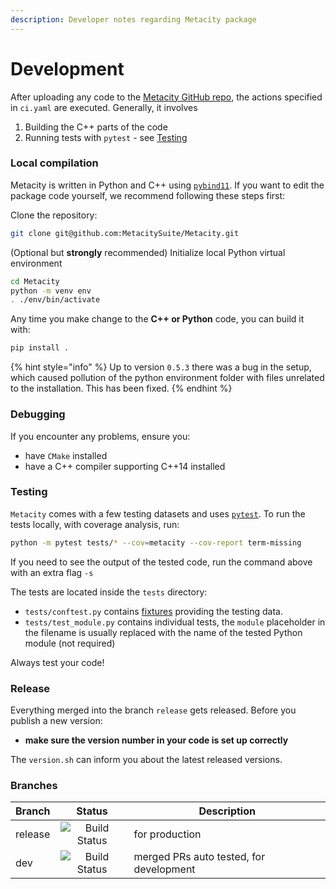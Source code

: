 ```yaml
---
description: Developer notes regarding Metacity package
---
```


# Development

After uploading any code to the [Metacity GitHub repo](https://github.com/MetacitySuite/Metacity), the actions specified in `ci.yaml` are executed. Generally, it involves&#x20;

1. Building the C++ parts of the code
2. Running tests with `pytest` - see [Testing](development.md#tests)

### Local compilation

Metacity is written in Python and C++ using [`pybind11`](https://github.com/pybind/pybind11). If you want to edit the package code yourself, we recommend following these steps first:&#x20;

Clone the repository:

```bash
git clone git@github.com:MetacitySuite/Metacity.git
```

(Optional but **strongly** recommended) Initialize local Python virtual environment

```bash
cd Metacity
python -m venv env
. ./env/bin/activate
```

Any time you make change to the **C++ or Python** code, you can build it with:

```bash
pip install .
```

{% hint style="info" %}
Up to version `0.5.3` there was a bug in the setup, which caused pollution of the python environment folder with files unrelated to the installation. This has been fixed.
{% endhint %}

### Debugging

If you encounter any problems, ensure you:

* have `CMake` installed
* have a C++ compiler supporting C++14 installed

### Testing

`Metacity` comes with a few testing datasets and uses [`pytest`](https://docs.pytest.org/en/7.1.x/). To run the tests locally, with coverage analysis, run:

```bash
python -m pytest tests/* --cov=metacity --cov-report term-missing
```

If you need to see the output of the tested code, run the command above with an extra flag `-s`

The tests are located inside the `tests` directory:

* `tests/conftest.py` contains [fixtures](https://docs.pytest.org/en/6.2.x/fixture.html) providing the testing data.
* `tests/test_module.py` contains individual tests, the `module` placeholder in the filename is usually replaced with the name of the tested Python module (not required)

Always test your code!

### Release

Everything merged into the branch `release` gets released. Before you publish a new version:

* **make sure the version number in your code is set up correctly**

The `version.sh` can inform you about the latest released versions.

### Branches

| Branch  |                                                    Status                                                   | Description                             |
| ------- | :---------------------------------------------------------------------------------------------------------: | --------------------------------------- |
| release | ![Build Status](https://github.com/MetacitySuite/Metacity/workflows/Metacity%20CI/badge.svg?branch=release) | for production                          |
| dev     |   ![Build Status](https://github.com/MetacitySuite/Metacity/workflows/Metacity%20CI/badge.svg?branch=dev)   | merged PRs auto tested, for development |

